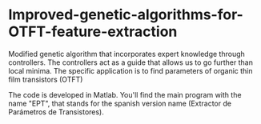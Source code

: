 # Improved-genetic-algorithms-for-OTFT-feature-extraction
Modified genetic algorithm that incorporates expert knowledge through controllers. The controllers act as a guide that allows us to go further than local minima. The specific application is to find parameters of organic thin film transistors (OTFT)

The code is developed in Matlab. You'll find the main program with the name "EPT", that stands for the spanish version name (Extractor de Parámetros de Transistores).
